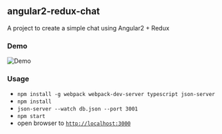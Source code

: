## angular2-redux-chat

A project to create a simple chat using Angular2 + Redux

### Demo
![Demo](https://github.com/kidde82/angular2-redux-chat/blob/master/demo.gif)

### Usage
- `npm install -g webpack webpack-dev-server typescript json-server`
- `npm install`
- `json-server --watch db.json --port 3001`
- `npm start`
- open browser to [`http://localhost:3000`](http://localhost:3000)